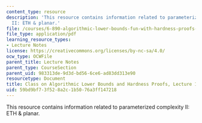 ```yaml
---
content_type: resource
description: 'This resource contains information related to parameterized complexity
  II: ETH & planar.'
file: /courses/6-890-algorithmic-lower-bounds-fun-with-hardness-proofs-fall-2014/59bd9bf73f528a2c1b5076a3ff147218_MIT6_890F14_L14.pdf
file_type: application/pdf
learning_resource_types:
- Lecture Notes
license: https://creativecommons.org/licenses/by-nc-sa/4.0/
ocw_type: OCWFile
parent_title: Lecture Notes
parent_type: CourseSection
parent_uid: 983313de-9d3d-bd56-6ce6-ad83dd313e90
resourcetype: Document
title: Class on Algorithmic Lower Bounds and Hardness Proofs, Lecture 14 Notes
uid: 59bd9bf7-3f52-8a2c-1b50-76a3ff147218
---
```

This resource contains information related to parameterized complexity II: ETH & planar.